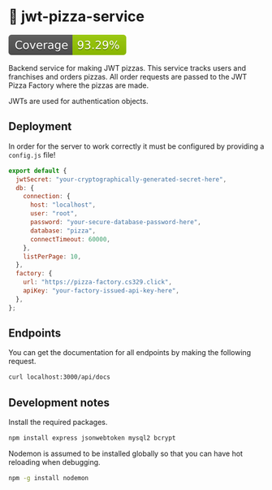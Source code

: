# 🍕 jwt-pizza-service

![Coverage badge](coverageBadge.svg)

Backend service for making JWT pizzas. This service tracks users and franchises and orders pizzas. All order requests are passed to the JWT Pizza Factory where the pizzas are made.

JWTs are used for authentication objects.

## Deployment

In order for the server to work correctly it must be configured by providing a `config.js` file!

```js
export default {
  jwtSecret: "your-cryptographically-generated-secret-here",
  db: {
    connection: {
      host: "localhost",
      user: "root",
      password: "your-secure-database-password-here",
      database: "pizza",
      connectTimeout: 60000,
    },
    listPerPage: 10,
  },
  factory: {
    url: "https://pizza-factory.cs329.click",
    apiKey: "your-factory-issued-api-key-here",
  },
};
```

## Endpoints

You can get the documentation for all endpoints by making the following request.

```sh
curl localhost:3000/api/docs
```

## Development notes

Install the required packages.

```sh
npm install express jsonwebtoken mysql2 bcrypt
```

Nodemon is assumed to be installed globally so that you can have hot reloading when debugging.

```sh
npm -g install nodemon
```
